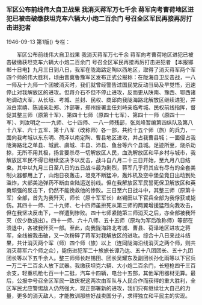 ### 军区公布前线伟大自卫战果  我消灭蒋军万七千余  蒋军向考曹荷地区进犯已被击破缴获坦克车六辆大小炮二百余门  号召全区军民再接再厉打击进犯者

1946-09-13
第1版()
专栏：

　　军区公布前线伟大自卫战果
    我消灭蒋军万七千余
    蒋军向考曹荷地区进犯已被击破缴获坦克车六辆大小炮二百余门
    号召全区军民再接再厉打击进犯者
    【本报邯郸十日电】九月三日到八日，我军在陇海路定陶以西地区，取得了消灭蒋军两个军四个师的伟大胜利，顷由晋冀鲁豫军区发布正式公报称：在陇海自卫反击战，一八一师及十九师一个团被消灭时，我们就曾经警告过国民党反动当局及早觉悟，迅速停止对我解放区的进攻。但蒋介石不但不停止进攻，反而更从陕南、豫西、鄂西诸地调动大军，从长垣、考城、兰封、民权、商邱向我陇海路北解放区继续进犯，并派白崇禧、陈诚亲赴郑、汴部署，郑州绥署主任刘峙亲临考城、民权前线指挥，督促其整三师（原第十军）、第四十七师（原四十七军）、第四十一师（原四十一军）、刘汝明之一一九师、七十四师、一八一师残部，张岚峰暂编第四纵队及第八十八军、六十五军、第十八军（改称师）各一部，共约十五个师（旅）的兵力，一面向我考城以东东明、荷泽以南定陶、曹县地区进攻，并占我曹县城；一面侵占我陇海路北之单县、城武、虞城、丰县、沛县、鱼台等六个县城。足迹所至，烧杀劫掠，无所不用其极，扬言要杀尽一切解放区人民，血洗解放区和平乡村与城市，我解放区军民不得已继续坚决予以反击，战斗自八月二十三日开始，至九月八日结束。其中以九月三日至八日的五日战斗最为剧烈，蒋军几乎将其应有尽有的全套美制火器都用上了，山炮日夜轰击，坦克不断猛冲，轰炸机及空中堡垒竟日出动到处滥炸，大部美造弹药不断由空陆运送前线。但在我解放区军民誓死保卫解放区和英勇顽强的反击下，仍然不能挽救他的惨败。三日至六日战斗中，其整三师（原第十军）全部，首先为我歼灭，师长（原十军军长）赵锡田以下官兵全部为我俘获或毙伤。其四十一师、二十九师、七十四师虽拚死从第三师的两翼增援猛烈向我攻击，但在我坚决反击下，一样遭到惨败。四十七师紧随第三师消灭之后，亦全部被我歼灭（仅少数逃出）。四十一师、六十八师、五十五师（原均为军后改称师）等部在溃退中，各被我歼灭一部。至此，向我陇海路北考城、曹县、荷泽地区进攻之蒋军，全线被我击破，又一次粉碎了蒋军对我解放区的进攻。综合十八日来战斗结果，共计消灭两个军（师）四个师（旅）以上（连同陇海沿线消灭之两个师，则共消灭蒋军六个师之众），毙伤进犯军二十旅旅长谭乃达、五十八团团长、五十九团团长等以下五千余人。整三师师长赵锡田、团长吴耀东及副团长孙化雨等以下官兵一万二千二百余人放下武器。我缴获坦克六辆、大小炮二百余门，长短枪四千三百余支，轻重机枪七百一十二挺，汽车十四辆，电台十五部，其他军用器材无算。最后，公报中号召全区军民一致庆祝这两次由军队与人民合作而获得的重大胜利，全区军民尤应警惕敌人仍然强大，现正部署新的进攻，我们只有继续壮大自己的力量，更多的消灭敌人，才能教训那些好战卖国分子，求得独立和平民主的实现。
